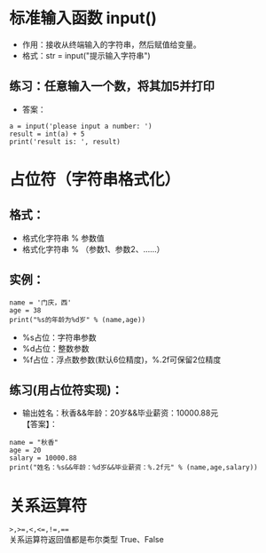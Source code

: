 # 标准输入函数 input()
- 作用：接收从终端输入的字符串，然后赋值给变量。
- 格式：str = input("提示输入字符串")

## 练习：任意输入一个数，将其加5并打印
- 答案：  
```  
a = input('please input a number: ')  
result = int(a) + 5  
print('result is: ', result)  
```

# 占位符（字符串格式化）
## 格式：  
 - 格式化字符串 % 参数值  
 - 格式化字符串 % （参数1、参数2、……）  

 ## 实例：
 ```  
 name = '门庆，西'
 age = 38
 print("%s的年龄为%d岁" % (name,age))  
 ```

- %s占位：字符串参数  
- %d占位：整数参数  
- %f占位：浮点数参数(默认6位精度)，%.2f可保留2位精度  

## 练习(用占位符实现)：  
 - 输出姓名：秋香&&年龄：20岁&&毕业薪资：10000.88元  
 【答案】：  
```
name = "秋香"
age = 20
salary = 10000.88
print("姓名：%s&&年龄：%d岁&&毕业薪资：%.2f元" % (name,age,salary))  
```

# 关系运算符  
 `>,>=,<,<=,!=,==`  
 关系运算符返回值都是布尔类型 True、False
